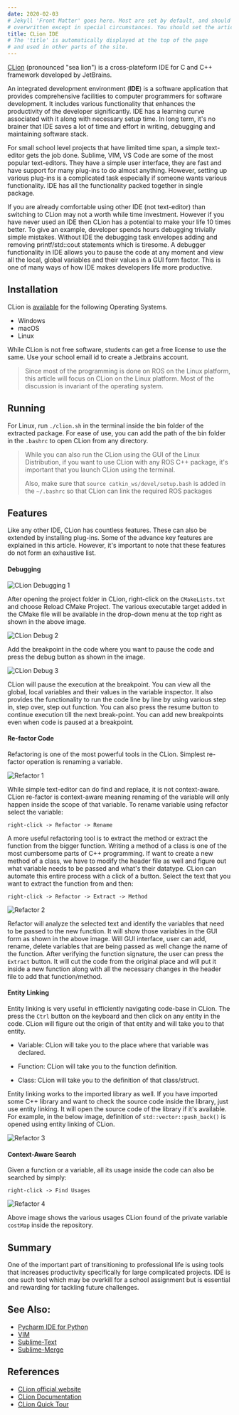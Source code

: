 ```yaml
---
date: 2020-02-03
# Jekyll 'Front Matter' goes here. Most are set by default, and should NOT be
# overwritten except in special circumstances. You should set the article's title:
title: CLion IDE
# The 'title' is automatically displayed at the top of the page
# and used in other parts of the site.
---
```


[CLion](https://www.jetbrains.com/clion/) (pronounced "sea lion") is a cross-plateform IDE for C and C++ framework developed by JetBrains.

An integrated development environment (**IDE**) is a software application that provides comprehensive facilities to computer programmers for software development. It includes various functionality that enhances the productivity of the developer significantly. IDE has a learning curve associated with it along with necessary setup time. In long term, it's no brainer that IDE saves a lot of time and effort in writing, debugging and maintaining software stack. 

For small school level projects that have limited time span, a simple text-editor gets the job done. Sublime, VIM, VS Code are some of the most popular text-editors. They have a simple user interface, they are fast and have support for many plug-ins to do almost anything. However, setting up various plug-ins is a complicated task especially if someone wants various functionality. IDE has all the functionality packed together in single package.

If you are already comfortable using other IDE (not text-editor) than switching to CLion may not a worth while time investment. However if you have never used an IDE then CLion has a potential to make your life 10 times better. To give an example, developer spends hours debugging trivially simple mistakes. Without IDE the debugging task envelopes adding and removing printf/std::cout statements which is tiresome. A debugger functionality in IDE allows you to pause the code at any moment and view all the local, global variables and their values in a GUI form factor. This is one of many ways of how IDE makes developers life more productive.

## Installation

CLion is [available](https://www.jetbrains.com/clion/download/#section=linux) for the following Operating Systems.

- Windows
- macOS
- Linux

While CLion is not free software, students can get a free license to use the same. Use your school email id to create a Jetbrains account.

> Since most of the programming is done on ROS on the Linux platform, this article will focus on CLion on the Linux platform. Most of the discussion is invariant of the operating system.

## Running

For Linux, run `./clion.sh` in the terminal inside the bin folder of the extracted package. For ease of use, you can add the path of the bin folder in the `.bashrc` to open CLion from any directory.

> While you can also run the CLion using the GUI of the Linux Distribution, if you want to use CLion with any ROS C++ package, it's important that you launch CLion using the terminal. 
> 
> Also, make sure that  `source catkin_ws/devel/setup.bash` is added in the `~/.bashrc` so that CLion can link the required ROS packages

## Features

Like any other IDE, CLion has countless features. These can also be extended by installing plug-ins. Some of the advance key features are explained in this article. However, it's important to note that these features do not form an exhaustive list.

#### Debugging

![CLion Debugging 1](assets/debug1.jpeg)

After opening the project folder in CLion, right-click on the `CMakeLists.txt` and choose Reload CMake Project. The various executable target added in the CMake file will be available in the drop-down menu at the top right as shown in the above image.

![CLion Debug 2](assets/debug2.jpeg)

Add the breakpoint in the code where you want to pause the code and press the debug button as shown in the image.

![CLion Debug 3](assets/debug3.jpeg)

CLion will pause the execution at the breakpoint. You can view all the global, local variables and their values in the variable inspector. It also provides the functionality to run the code line by line by using various step in, step over, step out function. You can also press the resume button to continue execution till the next break-point. You can add new breakpoints even when code is paused at a breakpoint.

#### Re-factor Code

Refactoring is one of the most powerful tools in the CLion. Simplest re-factor operation is renaming a variable.

![Refactor 1](assets/refactor1.png)

While simple text-editor can do find and replace, it is not context-aware. CLion re-factor is context-aware meaning renaming of the variable will only happen inside the scope of that variable. To rename variable using refactor select the variable:

`right-click -> Refactor -> Rename`


A more useful refactoring tool is to extract the method or extract the function from the bigger function. Writing a method of a class is one of the most cumbersome parts of C++ programming. If want to create a new method of a class, we have to modify the header file as well and figure out what variable needs to be passed and what's their datatype. CLion can automate this entire process with a click of a button. Select the text that you want to extract the function from and then:

`right-click -> Refactor -> Extract -> Method`

![Refactor 2](assets/refactor2.jpeg)

Refactor will analyze the selected text and identify the variables that need to be passed to the new function. It will show those variables in the GUI form as shown in the above image. Will GUI interface, user can add, rename, delete variables that are being passed as well change the name of the function. After verifying the function signature, the user can press the `Extract` button. It will cut the code from the original place and will put it inside a new function along with all the necessary changes in the header file to add that function/method.

#### Entity Linking

Entity linking is very useful in efficiently navigating code-base in CLion. The press the `Ctrl` button on the keyboard and then click on any entity in the code. CLion will figure out the origin of that entity and will take you to that entity. 

- Variable: CLion will take you to the place where that variable was declared. 

- Function: CLion will take you to the  function definition.

- Class: CLion will take you to the definition of that class/struct.

Entity linking works to the imported library as well. If you have imported some C++ library and want to check the source code inside the library, just use entity linking. It will open the source code of the library if it's available. For example, in the below image, definition of `std::vector::push_back()` is opened using entity linking of CLion.

![Refactor 3](assets/refactor3.png)

#### Context-Aware Search

Given a function or a variable, all its usage inside the code can also be searched by simply:

 `right-click -> Find Usages`

![Refactor 4](assets/refactor4.png)

Above image shows the various usages CLion found of the private variable `costMap` inside the repository.

## Summary

One of the important part of transitioning to professional life is using tools that increases productivity specifically for large complicated projects. IDE is one such tool which may be overkill for a school assignment but is essential and rewarding for tackling future challenges. 

## See Also:

- [Pycharm IDE for Python](https://www.jetbrains.com/pycharm/)
- [VIM](https://roboticsknowledgebase.com/wiki/tools/vim/)
- [Sublime-Text](https://www.sublimetext.com/)
- [Sublime-Merge](https://www.sublimemerge.com/)

## References

- [CLion official website](https://www.jetbrains.com/clion/)
- [CLion Documentation](https://www.jetbrains.com/help/clion/clion-quick-start-guide.html)
- [CLion Quick Tour](https://www.youtube.com/watch?v=Srnw1dI1iAA)
